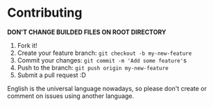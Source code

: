 # Contributing

**DON'T CHANGE BUILDED FILES ON ROOT DIRECTORY**

1. Fork it!
2. Create your feature branch: `git checkout -b my-new-feature`
3. Commit your changes: `git commit -m 'Add some feature'`s
4. Push to the branch: `git push origin my-new-feature`
5. Submit a pull request :D

English is the universal language nowadays, so please don't create or comment on issues using another language.